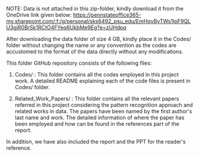 NOTE: Data is not attached in this zip-folder, kindly download it from the OneDrive link given below:
https://pennstateoffice365-my.sharepoint.com/:f:/g/personal/sks6492_psu_edu/EmHqvByTWs1IpF9QLU3gjR0BrSk1RCtO4FYeq6UkbMe9Eg?e=zUHdpq 

After downloading the data folder of size 4 GB, kindly place it in the Codes/ folder without changing 
the name or any convention as the codes are accustomed to the format of the data directly without any 
modifications.

This folder GitHub repository consists of the following files:
1) Codes/ : This folder contains all the codes employed in this project work. A detailed README 
explaining each of the code files is present in Codes/ folder.

2) Related_Work_Papers/ : This folder contains all the relevant papers referred in this project considering the pattern recognition approach and related works in data. The papers have been named by the first author's last name and work. The detailed information of where the paper has been employed and how 
can be found in the references part of the report.

In addition, we have also included the report and the PPT for the reader's reference.
